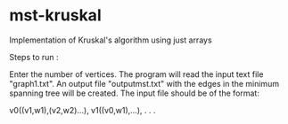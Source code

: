 # mst-kruskal
Implementation of Kruskal's algorithm using just arrays

Steps to run :

Enter the number of vertices.
The program will read the input text file "graph1.txt".
An output file "outputmst.txt" with the edges in the minimum spanning tree will be created.
The input file should be of the format:

v0((v1,w1),(v2,w2)...),
v1((v0,w1),...),
.
.
.
